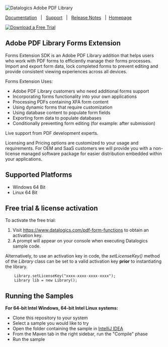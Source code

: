 ![Datalogics Adobe PDF Library](https://raw.github.com/datalogics/dl-icons/develop/DLBanner_Nuget.png)

[Documentation](https://docs.datalogics.com/apdfl18/Java/index.html) &nbsp; | &nbsp; [Support](https://www.datalogics.com/tech-support-pdfs/) &nbsp; | &nbsp; [Release Notes](https://docs.datalogics.com/apdfl18/Release_Notes.html) &nbsp; | &nbsp;[Homepage](https://www.datalogics.com)

[![Download a Free Trial](https://img.shields.io/badge/maven%20package-APDFL%20Free%20Trial-blue?style=plastic&logo=apachemaven)](https://central.sonatype.com/artifact/com.datalogics.pdfl/forms-extension)

## Adobe PDF Library Forms Extension

Forms Extension SDK is an Adobe PDF Library addition that helps users who work with PDF forms to efficiently manage their forms processes.  Import and export form data, lock completed forms to prevent editing and provide consistent viewing experiences across all devices. 

Forms Extension Uses:

* Adobe PDF Library customers who need additional forms support 
* Incorporating forms functionality into your own applications 
* Processing PDFs containing XFA form content 
* Using dynamic forms that require customization
* Using database content to populate form fields
* Exporting form data to populate databases 
* Conditionally preventing form editing (for example: after submission) 

Live support from PDF development experts.

Licensing and Pricing options are customized to your usage and requirements. For OEM and SaaS customers we will provide you with a non-license managed software package for easier distribution embedded within your applications. 

## Supported Platforms

- Windows 64 Bit
- Linux 64 Bit

## Free trial & license activation

To activate the free trial:
1. Visit https://www.datalogics.com/pdf-form-functions to obtain an activation key.
2. A prompt will appear on your console when executing Datalogics sample code.

Alternatively, to use an activation key in code, the <em>setLicenseKey()</em> method of the <em>Library</em> class can be set to
a valid activation key <b>prior</b> to instantiating the library.
```
    Library.setLicenseKey("xxxx-xxxx-xxxx-xxxx");
    Library lib = new Library();
```

## Running the Samples
**For 64-bit Intel Windows, 64-bit Intel Linux systems:**
- Clone this repository to your system
- Select a sample you would like to try
- Open the folder containing the sample in [IntelliJ IDEA](https://www.jetbrains.com/idea/)
- From the Maven tab in the right sidebar, run the "Compile" phase
- Run the sample
